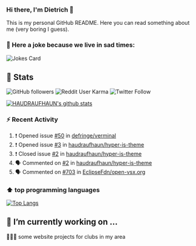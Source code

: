 ### Hi there, I'm Dietrich 👋

This is my personal GitHub README. Here you can read something about me (very boring I guess).

### 🤡 Here a joke because we live in sad times:
![Jokes Card](https://readme-jokes.vercel.app/api)

## :rocket: Stats

 ![GitHub followers](https://img.shields.io/github/followers/HAUDRAUFHAUN?label=GitHub-Followers&logo=GitHub&style=for-the-badge) ![Reddit User Karma](https://img.shields.io/reddit/user-karma/combined/haudraufhaun?logo=reddit&style=for-the-badge) ![Twitter Follow](https://img.shields.io/twitter/follow/haudraufhaun1?color=%231da1f2&logo=twitter&logoColor=%231da1f2&style=for-the-badge)
  
[![HAUDRAUFHAUN's github stats](https://github-readme-stats.vercel.app/api?username=HAUDRAUFHAUN&show_icons=true&theme=vue&hide_border=true)](https://github.com/anuraghazra/github-readme-stats)

### ⚡ Recent Activity

<!--START_SECTION:activity-->
1. ❗️ Opened issue [#50](https://github.com/defringe/verminal/issues/50) in [defringe/verminal](https://github.com/defringe/verminal)
2. ❗️ Opened issue [#3](https://github.com/haudraufhaun/hyper-is-theme/issues/3) in [haudraufhaun/hyper-is-theme](https://github.com/haudraufhaun/hyper-is-theme)
3. ❗️ Closed issue [#2](https://github.com/haudraufhaun/hyper-is-theme/issues/2) in [haudraufhaun/hyper-is-theme](https://github.com/haudraufhaun/hyper-is-theme)
4. 🗣 Commented on [#2](https://github.com/haudraufhaun/hyper-is-theme/issues/2) in [haudraufhaun/hyper-is-theme](https://github.com/haudraufhaun/hyper-is-theme)
5. 🗣 Commented on [#703](https://github.com/EclipseFdn/open-vsx.org/issues/703) in [EclipseFdn/open-vsx.org](https://github.com/EclipseFdn/open-vsx.org)
<!--END_SECTION:activity-->

### ⬆️ top programming languages
[![Top Langs](https://github-readme-stats.vercel.app/api/top-langs/?username=HAUDRAUFHAUN&theme=vue&hide_border=true)](https://github.com/anuraghazra/github-readme-stats)

## 🔭 I’m currently working on ...

👨🏻‍💼 some website projects for clubs in my area
